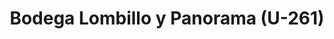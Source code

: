 ---
title: "Bodega Lombillo y Panorama (U-261)"
url: /la-habana/bodega-lombillo-y-panorama-u-261/
shop: comodidad
---